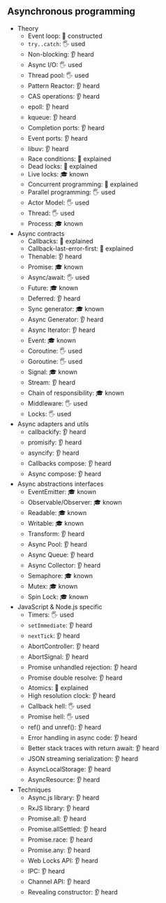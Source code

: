 ## Asynchronous programming

- Theory
  - Event loop: 🚀 constructed
  - `try..catch`: 🖐️ used
  - Non-blocking: 👂 heard
  - Async I/O: 🖐️ used
  - Thread pool: 🖐️ used
  - Pattern Reactor: 👂 heard
  - CAS operations: 👂 heard
  - epoll: 👂 heard
  - kqueue: 👂 heard
  - Completion ports: 👂 heard
  - Event ports: 👂 heard
  - libuv: 👂 heard
  - Race conditions: 🙋 explained
  - Dead locks: 🙋 explained
  - Live locks: 🎓 known
  - Concurrent programming: 🙋 explained
  - Parallel programming: 🖐️ used
  - Actor Model: 🖐️ used
  - Thread: 🖐️ used
  - Process: 🎓 known
- Async contracts
  - Callbacks: 🙋 explained
  - Callback-last-error-first: 🙋 explained
  - Thenable: 👂 heard
  - Promise: 🎓 known
  - Async/await: 🖐️ used
  - Future: 🎓 known
  - Deferred: 👂 heard
  - Sync generator: 🎓 known
  - Async Generator: 👂 heard
  - Async Iterator: 👂 heard
  - Event: 🎓 known
  - Coroutine: 🖐️ used
  - Goroutine: 🖐️ used
  - Signal: 🎓 known
  - Stream: 👂 heard
  - Chain of responsibility: 🎓 known
  - Middleware: 🖐️ used
  - Locks: 🖐️ used
- Async adapters and utils
  - callbackify: 👂 heard
  - promisify: 👂 heard
  - asyncify: 👂 heard
  - Callbacks compose: 👂 heard
  - Async compose: 👂 heard
- Async abstractions interfaces
  - EventEmitter: 🎓 known
  - Observable/Observer: 🎓 known
  - Readable: 🎓 known
  - Writable: 🎓 known
  - Transform: 👂 heard
  - Async Pool: 👂 heard
  - Async Queue: 👂 heard
  - Async Collector: 👂 heard
  - Semaphore: 🎓 known
  - Mutex: 🎓 known
  - Spin Lock: 🎓 known
- JavaScript & Node.js specific
  - Timers: 🖐️ used
  - `setImmediate`: 👂 heard
  - `nextTick`: 👂 heard
  - AbortController: 👂 heard
  - AbortSignal: 👂 heard
  - Promise unhandled rejection: 👂 heard
  - Promise double resolve: 👂 heard
  - Atomics: 🙋 explained
  - High resolution clock: 👂 heard
  - Callback hell: 🖐️ used
  - Promise hell: 🖐️ used
  - ref() and unref(): 👂 heard
  - Error handling in async code: 👂 heard
  - Better stack traces with return await: 👂 heard
  - JSON streaming serialization: 👂 heard
  - AsyncLocalStorage: 👂 heard
  - AsyncResource: 👂 heard
- Techniques
  - Async.js library: 👂 heard
  - RxJS library: 👂 heard
  - Promise.all: 👂 heard
  - Promise.allSettled: 👂 heard
  - Promise.race: 👂 heard
  - Promise.any: 👂 heard
  - Web Locks API: 👂 heard
  - IPC: 👂 heard
  - Channel API: 👂 heard
  - Revealing constructor: 👂 heard